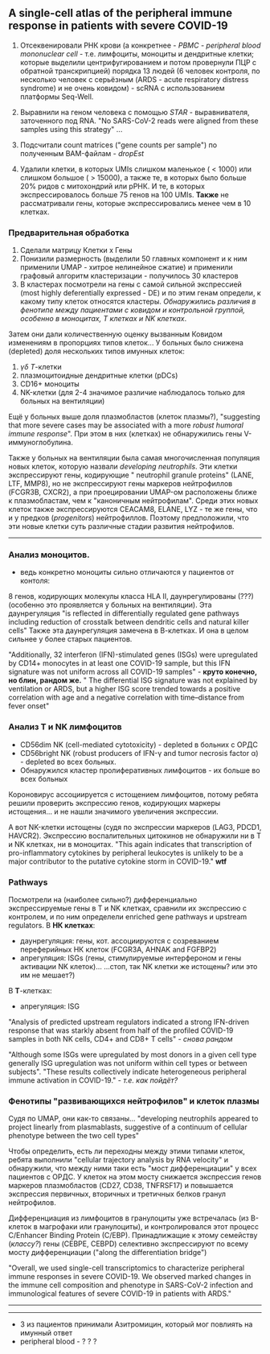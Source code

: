 ## A single-cell atlas of the peripheral immune response in patients with severe COVID-19

1. Отсеквенировали РНК крови (а конкретнее - _PBMC - peripheral blood mononuclear cell_ - т.е. лимфоциты, моноциты и дендритные клетки; которые выделили центрифугированием и потом провернули ПЦР с обратной транскрипцией) порядка 13 людей (6 человек контроля, по несколько человек  с серьёзным (ARDS - acute respiratory distress syndrome) и не очень ковидом) - scRNA с использованием платформы Seq-Well.

2. Выравнили на геном человека с помощью _STAR_ - выравнивателя, заточенного под RNA. "No SARS-CoV-2 reads were aligned from these samples using this strategy" ... 

3. Подсчитали count matrices ("gene counts per sample") по полученным BAM-файлам - _dropEst_ 

4. Удалили клетки, в которых UMIs слишком маленькое ( < 1000) или слишком большое ( > 15000), а также те, в которых было больше 20% ридов с митохондрий или рРНК. И те, в которых экспрессировалось больше 75 генов на 100 UMIs. __Также__ не рассматривали гены, которые экспрессировались менее чем в 10 клетках.

### Предварительная обработка

1. Сделали матрицу Клетки х Гены
2. Понизили размерность (выделили 50 главных компонент и к ним применили UMAP - хитрое нелинейное сжатие) и применили графовый алгоритм кластеризации - получилось 30 кластеров
3. В кластерах посмотрели на гены с самой сильной экспрессией (most highly deferentially expressed - DE) и по этим генам определи, к какому типу клеток относятся кластеры. 
	_Обнаружились различия в фенотипе между пациентами с ковидом и контрольной группой, особенно в моноцитах, Т клетках и NK клетках_.
	
Затем они дали количественную оценку вызванным Ковидом изменениям в пропорциях типов клеток... У больных было снижена (depleted) доля нескольких типов имунных клеток: 
1) $\gamma \delta\ T$-клетки 
2) плазмоцитоидные дендритные клетки (pDCs)
3) CD16+ моноциты
4) NK-клетки
(для 2-4 значимое различие наблюдалось только для больных на вентиляции)

Ещё у больных выше доля плазмобластов (клеток плазмы?), "suggesting that more severe cases may be associated with a more _robust humoral immune response_". При этом в них (клетках) не обнаружились гены V-иммуноглобулина.

Также у больных на вентиляции была самая многочисленная популяция новых клеток, которую назвали _developing neutrophils_. Эти клетки экспрессируют гены, кодирующие " neutrophil granule proteins" (LANE, LTF, MMP8), но не экспрессируют гены маркеров нейтрофиллов (FCGR3B, CXCR2), а при проецировании UMAP-ом расположены ближе к плазмобластам, чем к "каноничным нейтрофилам".
Среди этих новых клеток также экспрессируются CEACAM8, ELANE, LYZ - те же гены, что и у предков (_progenitors_) нейтрофиллов.
Поэтому предположили, что эти новые клетки суть различные стадии развития нейтрофилов.

---
### Анализ моноцитов.
- ведь конкретно моноциты сильно отличаются у пациентов от контоля:

8 генов, кодирующих молекулы класса HLA II, даунрегулированы (???) (особенно это проявляется у больных на вентиляции).
Эта даунрегуляция "is reflected in differentially regulated gene pathways including reduction of crosstalk between dendritic cells and natural killer cells"
Также эта даунрегуляция замечена в В-клетках. И она в целом сильнее у более старых пациентов.

"Additionally, 32 interferon (IFN)-stimulated genes (ISGs) were upregulated by CD14+ monocytes in at least one COVID-19 sample, but this IFN signature was not uniform across all COVID-19 samples" - __круто конечно, но блин, рандом же.__
" The differential ISG signature was not explained by ventilation or ARDS, but a higher ISG score trended towards a positive correlation with age and a negative correlation with time–distance from fever onset"

### Анализ Т и NK лимфоцитов

* CD56dim NK (cell-mediated cytotoxicity) - depleted в больних с ОРДС
*  CD56bright NK (robust producers of IFN-γ and tumor necrosis factor α) - depleted во всех больных.
*  Обнаружился кластер пролиферативных лимфоцитов - их больше во всех больных

Короновирус ассоциируется  с истощением лимфоцитов, потому ребята решили проверить экспрессию генов, кодирующих маркеры истощения... и не нашли значимого увеличения экспрессии.

А вот NK-клетки истощены (судя по экспрессии маркеров (LAG3, PDCD1, HAVCR2). 
Экспрессию воспалительных цитокинов не обнаружили ни в Т и NK клетках, ни в моноцитах. "This again indicates that transcription of pro-inflammatory cytokines by peripheral leukocytes is unlikely to be a major contributor to the putative cytokine storm in COVID-19." __wtf__

### Pathways
Посмотрели на (наиболее сильно?) дифференциально экспрессируемые гены в Т и NK клетках, сравнили их экспрессию с контролем, и по ним определели enriched gene pathways и upstream regulators. 
В __НК клетках__:
* даунрегуляция:  гены, кот. ассоциируются с созреванием переферийных НК клеток (FCGR3A, AHNAK and FGFBP2)
* апрегуляция: ISGs (гены, стимулируемые интерфероном и гены активации NK клеток)... ...стоп, так NK клетки же истощены? или это им не мешает?)

В __T__-клетках:
* апрегуляция: ISG

"Analysis of predicted upstream regulators indicated a strong IFN-driven response that was starkly absent from half of the profiled COVID-19 samples in both NK cells, CD4+ and CD8+ T cells" - _снова рандом_

"Although some ISGs were upregulated by most donors in a given cell type generally ISG upregulation was not uniform within cell types or between subjects".
"These results collectively indicate heterogeneous peripheral immune activation in COVID-19." - _т.е. как пойдёт?_

### Фенотипы "развивающихся нейтрофилов" и клеток плазмы
Судя по UMAP, они как-то связаны...
"developing neutrophils appeared to project linearly from plasmablasts, suggestive of a continuum of cellular phenotype between the two cell types"

Чтобы определить, есть ли переходны между этими типами клеток, ребята выполнили "cellular trajectory analysis by RNA velocity" и обнаружили, что между ними таки есть "мост дифференциации" у всех пациентов с ОРДС.
У клеток на этом мосту снижается экспрессия генов маркеров плазмобластов (CD27, CD38, TNFRSF17) и повышается экспрессия первичных, вторичных и третичных белков гранул нейтрофилов.

Дифференциация из лимфоцитов в гранулоциты уже встречалась (из В-клеток в магрофаки или гранулоциты), и контролировался этот процесс C/Enhancer Binding Protein (C/EBP).
Принадлижащие к этому семейству (_классу?_) гены (CEBPE, CEBPD) селективно экспрессируют по всему мосту дифференциации ("along the differentiation bridge")

"Overall, we used single-cell transcriptomics to characterize peripheral immune responses in severe COVID-19. We observed marked changes in the immune cell composition and phenotype in SARS-CoV-2 infection and immunological features of severe COVID-19 in patients with ARDS."

---
---
* 3 из пациентов принимали Азитромицин, который мог повлиять на имунный ответ
* peripheral blood - ? ? ?
